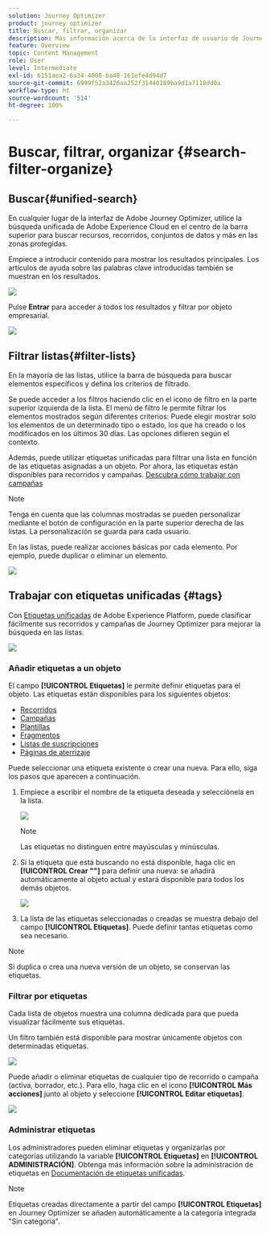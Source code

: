 ```yaml
---
solution: Journey Optimizer
product: journey optimizer
title: Buscar, filtrar, organizar
description: Más información acerca de la interfaz de usuario de Journey Optimizer
feature: Overview
topic: Content Management
role: User
level: Intermediate
exl-id: 6151aea2-6a34-4000-ba48-161efe4d94d7
source-git-commit: 6999f52a3426aa252f31440189ba9d1a7118dd0a
workflow-type: ht
source-wordcount: '514'
ht-degree: 100%

---
```


# Buscar, filtrar, organizar {#search-filter-organize}

## Buscar{#unified-search}

En cualquier lugar de la interfaz de Adobe Journey Optimizer, utilice la búsqueda unificada de Adobe Experience Cloud en el centro de la barra superior para buscar recursos, recorridos, conjuntos de datos y más en las zonas protegidas.

Empiece a introducir contenido para mostrar los resultados principales. Los artículos de ayuda sobre las palabras clave introducidas también se muestran en los resultados.

![](assets/unified-search.png)

Pulse **Entrar** para acceder a todos los resultados y filtrar por objeto empresarial.

![](assets/search-and-filter.png)

## Filtrar listas{#filter-lists}

En la mayoría de las listas, utilice la barra de búsqueda para buscar elementos específicos y defina los criterios de filtrado.

Se puede acceder a los filtros haciendo clic en el icono de filtro en la parte superior izquierda de la lista. El menú de filtro le permite filtrar los elementos mostrados según diferentes criterios: Puede elegir mostrar solo los elementos de un determinado tipo o estado, los que ha creado o los modificados en los últimos 30 días. Las opciones difieren según el contexto.

Además, puede utilizar etiquetas unificadas para filtrar una lista en función de las etiquetas asignadas a un objeto. Por ahora, las etiquetas están disponibles para recorridos y campañas. [Descubra cómo trabajar con campañas](#tags)

>[!NOTE]
>
>Tenga en cuenta que las columnas mostradas se pueden personalizar mediante el botón de configuración en la parte superior derecha de las listas. La personalización se guarda para cada usuario.

En las listas, puede realizar acciones básicas por cada elemento. Por ejemplo, puede duplicar o eliminar un elemento.

![](assets/journey4.png)

## Trabajar con etiquetas unificadas {#tags}

Con [Etiquetas unificadas](https://experienceleague.adobe.com/docs/experience-platform/administrative-tags/overview.html?lang=es) de Adobe Experience Platform, puede clasificar fácilmente sus recorridos y campañas de Journey Optimizer para mejorar la búsqueda en las listas.

![](../rn/assets/do-not-localize/campaigns-tag.gif)


### Añadir etiquetas a un objeto

El campo **[!UICONTROL Etiquetas]** le permite definir etiquetas para el objeto. Las etiquetas están disponibles para los siguientes objetos:

* [Recorridos](../building-journeys/journey-gs.md#change-properties)
* [Campañas](../campaigns/create-campaign.md#create)
* [Plantillas](../content-management/content-templates.md)
* [Fragmentos](../content-management/fragments.md)
* [Listas de suscripciones](../landing-pages/subscription-list.md)
* [Páginas de aterrizaje](../landing-pages/create-lp.md)

Puede seleccionar una etiqueta existente o crear una nueva. Para ello, siga los pasos que aparecen a continuación.

1. Empiece a escribir el nombre de la etiqueta deseada y selecciónela en la lista.

   ![](assets/tags1.png)

   >[!NOTE]
   >
   > Las etiquetas no distinguen entre mayúsculas y minúsculas.

1. Si la etiqueta que está buscando no está disponible, haga clic en **[!UICONTROL Crear &quot;&quot;]** para definir una nueva: se añadirá automáticamente al objeto actual y estará disponible para todos los demás objetos.

   ![](assets/tags4.png)

1. La lista de las etiquetas seleccionadas o creadas se muestra debajo del campo **[!UICONTROL Etiquetas]**. Puede definir tantas etiquetas como sea necesario.

>[!NOTE]
> 
> Si duplica o crea una nueva versión de un objeto, se conservan las etiquetas.

### Filtrar por etiquetas

Cada lista de objetos muestra una columna dedicada para que pueda visualizar fácilmente sus etiquetas.

Un filtro también está disponible para mostrar únicamente objetos con determinadas etiquetas.

![](assets/tags2.png)

Puede añadir o eliminar etiquetas de cualquier tipo de recorrido o campaña (activa, borrador, etc.). Para ello, haga clic en el icono **[!UICONTROL Más acciones]** junto al objeto y seleccione **[!UICONTROL Editar etiquetas]**.

![](assets/tags3.png)

### Administrar etiquetas

Los administradores pueden eliminar etiquetas y organizarlas por categorías utilizando la variable **[!UICONTROL Etiquetas]** en **[!UICONTROL ADMINISTRACIÓN]**. Obtenga más información sobre la administración de etiquetas en [Documentación de etiquetas unificadas](https://experienceleague.adobe.com/docs/experience-platform/administrative-tags/ui/managing-tags.html?lang=es).

>[!NOTE]
>
> Etiquetas creadas directamente a partir del campo **[!UICONTROL Etiquetas]** en Journey Optimizer se añaden automáticamente a la categoría integrada &quot;Sin categoría&quot;.
